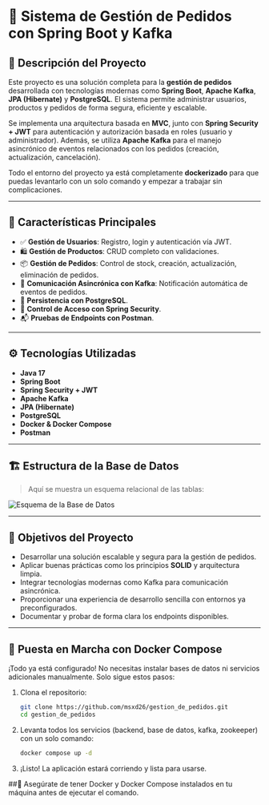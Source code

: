 # 🛒 Sistema de Gestión de Pedidos con Spring Boot y Kafka

## 📌 Descripción del Proyecto

Este proyecto es una solución completa para la **gestión de pedidos** desarrollada con tecnologías modernas como **Spring Boot**, **Apache Kafka**, **JPA (Hibernate)** y **PostgreSQL**. El sistema permite administrar usuarios, productos y pedidos de forma segura, eficiente y escalable.

Se implementa una arquitectura basada en **MVC**, junto con **Spring Security + JWT** para autenticación y autorización basada en roles (usuario y administrador). Además, se utiliza **Apache Kafka** para el manejo asincrónico de eventos relacionados con los pedidos (creación, actualización, cancelación).

Todo el entorno del proyecto ya está completamente **dockerizado** para que puedas levantarlo con un solo comando y empezar a trabajar sin complicaciones.

---

## 🚀 Características Principales

- ✅ **Gestión de Usuarios**: Registro, login y autenticación vía JWT.
- 🛍️ **Gestión de Productos**: CRUD completo con validaciones.
- 📦 **Gestión de Pedidos**: Control de stock, creación, actualización, eliminación de pedidos.
- 🔄 **Comunicación Asincrónica con Kafka**: Notificación automática de eventos de pedidos.
- 🧾 **Persistencia con PostgreSQL**.
- 🔐 **Control de Acceso con Spring Security**.
- 📬 **Pruebas de Endpoints con Postman**.

---

## ⚙️ Tecnologías Utilizadas

- **Java 17**
- **Spring Boot**
- **Spring Security + JWT**
- **Apache Kafka**
- **JPA (Hibernate)**
- **PostgreSQL**
- **Docker & Docker Compose**
- **Postman**

---

## 🏗️ Estructura de la Base de Datos

> Aquí se muestra un esquema relacional de las tablas:

![Esquema de la Base de Datos](https://github.com/user-attachments/assets/fbfd6828-96a4-4dcf-beb5-875b2b25589d)

---

## 🎯 Objetivos del Proyecto

- Desarrollar una solución escalable y segura para la gestión de pedidos.
- Aplicar buenas prácticas como los principios **SOLID** y arquitectura limpia.
- Integrar tecnologías modernas como Kafka para comunicación asincrónica.
- Proporcionar una experiencia de desarrollo sencilla con entornos ya preconfigurados.
- Documentar y probar de forma clara los endpoints disponibles.

---

## 🐳 Puesta en Marcha con Docker Compose

¡Todo ya está configurado! No necesitas instalar bases de datos ni servicios adicionales manualmente. Solo sigue estos pasos:

1. Clona el repositorio:
   ```bash
   git clone https://github.com/msxd26/gestion_de_pedidos.git
   cd gestion_de_pedidos
2. Levanta todos los servicios (backend, base de datos, kafka, zookeeper) con un solo comando:
   ```bash
   docker compose up -d
3. ¡Listo! La aplicación estará corriendo y lista para usarse.

##📌 Asegúrate de tener Docker y Docker Compose instalados en tu máquina antes de ejecutar el comando.
